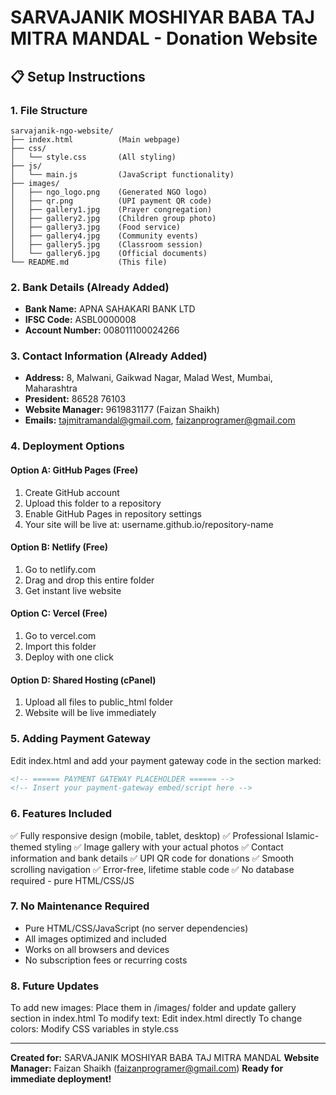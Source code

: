 # SARVAJANIK MOSHIYAR BABA TAJ MITRA MANDAL - Donation Website

## 📋 Setup Instructions

### 1. File Structure
```
sarvajanik-ngo-website/
├── index.html          (Main webpage)
├── css/
│   └── style.css       (All styling)
├── js/
│   └── main.js         (JavaScript functionality)
├── images/
│   ├── ngo_logo.png    (Generated NGO logo)
│   ├── qr.png          (UPI payment QR code)
│   ├── gallery1.jpg    (Prayer congregation)
│   ├── gallery2.jpg    (Children group photo)
│   ├── gallery3.jpg    (Food service)
│   ├── gallery4.jpg    (Community events)
│   ├── gallery5.jpg    (Classroom session)
│   └── gallery6.jpg    (Official documents)
└── README.md           (This file)
```

### 2. Bank Details (Already Added)
- **Bank Name:** APNA SAHAKARI BANK LTD
- **IFSC Code:** ASBL0000008
- **Account Number:** 008011100024266

### 3. Contact Information (Already Added)
- **Address:** 8, Malwani, Gaikwad Nagar, Malad West, Mumbai, Maharashtra
- **President:** 86528 76103
- **Website Manager:** 9619831177 (Faizan Shaikh)
- **Emails:** tajmitramandal@gmail.com, faizanprogramer@gmail.com

### 4. Deployment Options

#### Option A: GitHub Pages (Free)
1. Create GitHub account
2. Upload this folder to a repository
3. Enable GitHub Pages in repository settings
4. Your site will be live at: username.github.io/repository-name

#### Option B: Netlify (Free)
1. Go to netlify.com
2. Drag and drop this entire folder
3. Get instant live website

#### Option C: Vercel (Free)
1. Go to vercel.com
2. Import this folder
3. Deploy with one click

#### Option D: Shared Hosting (cPanel)
1. Upload all files to public_html folder
2. Website will be live immediately

### 5. Adding Payment Gateway
Edit index.html and add your payment gateway code in the section marked:
```html
<!-- ====== PAYMENT GATEWAY PLACEHOLDER ====== -->
<!-- Insert your payment-gateway embed/script here -->
```

### 6. Features Included
✅ Fully responsive design (mobile, tablet, desktop)
✅ Professional Islamic-themed styling
✅ Image gallery with your actual photos
✅ Contact information and bank details
✅ UPI QR code for donations
✅ Smooth scrolling navigation
✅ Error-free, lifetime stable code
✅ No database required - pure HTML/CSS/JS

### 7. No Maintenance Required
- Pure HTML/CSS/JavaScript (no server dependencies)
- All images optimized and included
- Works on all browsers and devices
- No subscription fees or recurring costs

### 8. Future Updates
To add new images: Place them in /images/ folder and update gallery section in index.html
To modify text: Edit index.html directly
To change colors: Modify CSS variables in style.css

---
**Created for:** SARVAJANIK MOSHIYAR BABA TAJ MITRA MANDAL
**Website Manager:** Faizan Shaikh (faizanprogramer@gmail.com)
**Ready for immediate deployment!**
